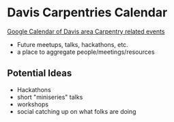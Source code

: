 # Davis Carpentries Calendar

[Google Calendar of Davis area Carpentry related events](https://calendar.google.com/calendar?cid=amgyMm5scDNlMWdlMWNtNXI1bWc5bzhsaG9AZ3JvdXAuY2FsZW5kYXIuZ29vZ2xlLmNvbQ)

 - Future meetups, talks, hackathons, etc.
 - a place to aggregate people/meetings/resources
 
 ## Potential Ideas
 
  - Hackathons
  - short "miniseries" talks
  - workshops
  - social catching up on what folks are doing
